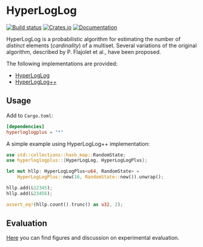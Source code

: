 # HyperLogLog

[![Build status](https://github.com/tabac/hyperloglog.rs/workflows/ci/badge.svg)](https://github.com/tabac/hyperloglog.rs/actions)
[![Crates.io](https://img.shields.io/crates/v/hyperloglogplus.svg)](https://crates.io/crates/hyperloglogplus)
[![Documentation](https://docs.rs/hyperloglogplus/badge.svg)](https://docs.rs/hyperloglogplus)

HyperLogLog is a probabilistic algorithm for estimating the number of
*distinct* elements (*cardinality*) of a multiset. Several variations of the
original algorithm, described by P. Flajolet et al., have been proposed.

The following implementations are provided:

- [HyperLogLog](http://algo.inria.fr/flajolet/Publications/FlFuGaMe07.pdf)
- [HyperLogLog++](https://research.google/pubs/pub40671/)


## Usage

Add to `Cargo.toml`:

```toml
[dependencies]
hyperloglogplus = "*"
```

A simple example using HyperLogLog++ implementation:

```rust
use std::collections::hash_map::RandomState;
use hyperloglogplus::{HyperLogLog, HyperLogLogPlus};

let mut hllp: HyperLogLogPlus<u64, RandomState> =
    HyperLogLogPlus::new(16, RandomState::new()).unwrap();

hllp.add(&12345);
hllp.add(&23456);

assert_eq!(hllp.count().trunc() as u32, 2);

```

## Evaluation

[Here](results/) you can find figures and discussion on experimental evaluation.
